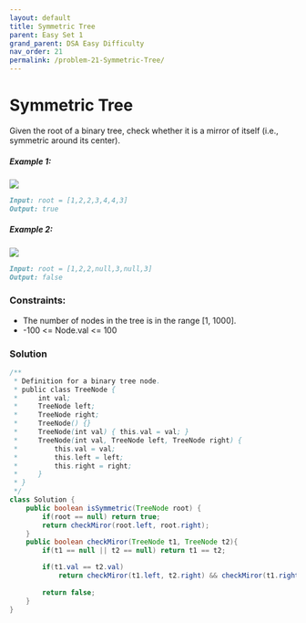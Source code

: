 ```yaml
---
layout: default
title: Symmetric Tree
parent: Easy Set 1
grand_parent: DSA Easy Difficulty
nav_order: 21
permalink: /problem-21-Symmetric-Tree/
---
```

# Symmetric Tree
Given the root of a binary tree, check whether it is a mirror of itself (i.e., symmetric around its center).

##### Example 1:
![](../../assets/images/ds/symtree1.jpeg)
```markdown
Input: root = [1,2,2,3,4,4,3]
Output: true
```

##### Example 2:
![](../../assets/images/ds/symtree2.jpeg)
```markdown
Input: root = [1,2,2,null,3,null,3]
Output: false
```

### Constraints:
* The number of nodes in the tree is in the range [1, 1000].
* -100 <= Node.val <= 100

### Solution
```java
/**
 * Definition for a binary tree node.
 * public class TreeNode {
 *     int val;
 *     TreeNode left;
 *     TreeNode right;
 *     TreeNode() {}
 *     TreeNode(int val) { this.val = val; }
 *     TreeNode(int val, TreeNode left, TreeNode right) {
 *         this.val = val;
 *         this.left = left;
 *         this.right = right;
 *     }
 * }
 */
class Solution {
    public boolean isSymmetric(TreeNode root) {
        if(root == null) return true;
        return checkMiror(root.left, root.right);
    }
    public boolean checkMiror(TreeNode t1, TreeNode t2){
        if(t1 == null || t2 == null) return t1 == t2;

        if(t1.val == t2.val) 
            return checkMiror(t1.left, t2.right) && checkMiror(t1.right, t2.left);
        
        return false;
    }
}
```

